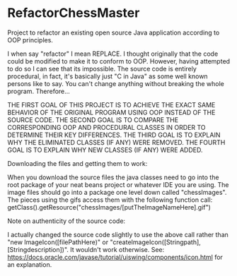 # RefactorChessMaster
Project to refactor an existing open source Java application according to OOP principles.

I when say "refactor" I mean REPLACE. I thought originally that the code could be modified to make it to conform to OOP. However, having attempted to do so I can see that its impossible. The source code is entirely procedural, in fact, it's basically just "C in Java" as some well known persons like to say. You can't change anything without breaking the whole program. Therefore...

THE FIRST GOAL OF THIS PROJECT IS TO ACHIEVE THE EXACT SAME BEHAVIOR OF THE ORIGINAL PROGRAM USING OOP INSTEAD OF THE SOURCE CODE.
THE SECOND GOAL IS TO COMPARE THE CORRESPONDING OOP AND PROCEDURAL CLASSES IN ORDER TO DETERMINE THEIR KEY DIFFERENCES.
THE THIRD GOAL IS TO EXPLAIN WHY THE ELIMINATED CLASSES (IF ANY) WERE REMOVED.
THE FOURTH GOAL IS TO EXPLAIN WHY NEW CLASSES (IF ANY) WERE ADDED.

Downloading the files and getting them to work:

When you download the source files the java classes need to go into the root package of your neat beans project or whatever IDE you are using. The image files should go into a package one level down called "chessImages". The pieces using the gifs access them with the following function call: getClass().getResource("chessImages/[putTheImageNameHere].gif")

Note on authenticity of the source code:

I actually changed the source code slightly to use the above call rather than "new ImageIcon([filePathHere)" or "createImageIcon([Stringpath], [Stringdescription])". It wouldn't work otherwise. See: https://docs.oracle.com/javase/tutorial/uiswing/components/icon.html for an explanation.
